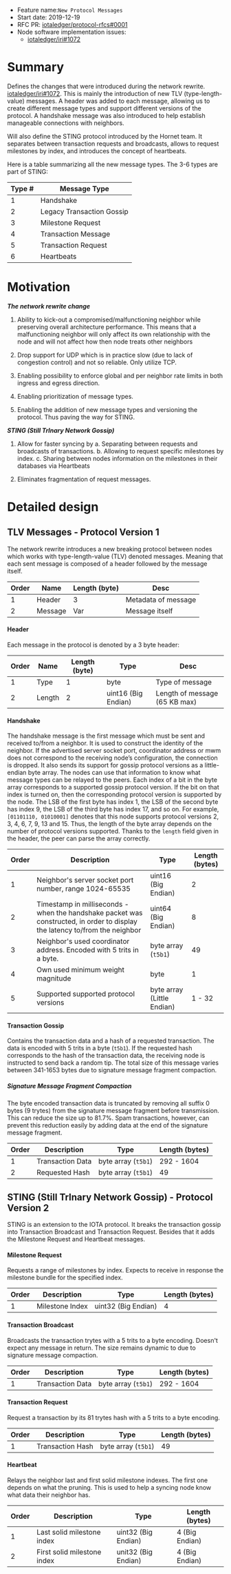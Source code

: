 + Feature name:`New Protocol Messages`
+ Start date: 2019-12-19
+ RFC PR: [iotaledger/protocol-rfcs#0001](https://github.com/iotaledger/protocol-rfcs/pull/0001)
+ Node software implementation issues: 
  - [iotaledger/iri#1072](https://github.com/iotaledger/iri/issues/1072)


# Summary
Defines the changes that were introduced during the network rewrite. [iotaledger/iri#1072](https://github.com/iotaledger/iri/issues/1072). This is mainly the introduction of new TLV (type-length-value) messages. A header was added to each message, allowing us to create different message types and support different versions of the protocol. A handshake message was also introduced to help establish manageable connections with neighbors.

Will also define the STING protocol introduced by the Hornet team. It separates between transaction requests and broadcasts, allows to request milestones by index, and introduces the concept of heartbeats.

Here is a table summarizing all the new message types. The 3-6 types are part of STING:

| Type # | Message Type |
| ------ | ------------ |
|  1     | Handshake    |
|  2     | Legacy Transaction Gossip |
|  3     | Milestone Request|
|  4     | Transaction Message |
|  5     | Transaction Request   |
|  6     | Heartbeats            |

# Motivation

***The network rewrite change***
1. Ability to kick-out a compromised/malfunctioning neighbor while preserving overall architecture performance. This means that a malfunctioning neighbor will only affect its own relationship with the node and will not affect how then node  treats other neighbors

2. Drop support for UDP which is in practice slow (due to lack of congestion control) and not so reliable. Only utilize TCP.

3. Enabling possibility to enforce global and per neighbor rate limits in both ingress and egress direction. 

5. Enabling prioritization of message types.

6. Enabling the addition of new message types and versioning the protocol. Thus paving the way for STING.


***STING (Still TrInary Network Gossip)***

1. Allow for faster syncing by
    a. Separating between requests and broadcasts of transactions.
    b. Allowing to request specific milestones by index.
    c. Sharing between nodes information on the milestones in their databases via Heartbeats
  
2. Eliminates fragmentation of request messages.




# Detailed design

## **TLV Messages - Protocol Version 1**
The network rewrite introduces a new breaking protocol between nodes which works with type-length-value (TLV) denoted messages. Meaning that each sent message is composed of a header followed by the message itself.

| Order | Name   | Length (byte) | Desc             |
| ----- | ----   | ------------- | ----                         |
|   1   | Header |   3           | Metadata of message          |
|   2   |Message |   Var         | Message itself               |

#### Header
Each message in the protocol is denoted by a 3 byte header:

| Order | Name | Length (byte) | Type              | Desc             |
| ----- | ---- | ------------- | ----------------- | ----                         |
|   1   | Type |   1           | byte              | Type of message              |
|   2   |Length|   2           |uint16 (Big Endian)| Length of message (65 KB max)|

#### Handshake
The handshake message is the first message which must be sent and received to/from a neighbor. It is used to construct the identity of the neighbor. If the advertised server socket port, coordinator address or mwm does not correspond to the receiving node’s configuration, the connection is dropped. It also sends its support for gossip protocol versions as a little-endian byte array. The nodes can use that information to know what message types can be relayed to the peers.
Each index of a bit in the byte array corresponds to a supported gossip protocol version. If the bit on that index is turned on, then the corresponding protocol version is supported by the node. The LSB of the first byte has index 1, the LSB of the second byte has index 9, the LSB of the third byte has index 17, and so on.
For example, `[01101110, 01010001]` denotes that this node supports protocol versions 2, 3, 4, 6, 7, 9, 13 and 15. Thus, the length of the byte array depends on the number of protocol versions supported. Thanks to the `length` field given in the header, the peer can parse the array correctly.

| Order | Description                                                                                                                 | Type                       | Length (bytes)   |
| ----- | ----------------------------------------------------------------------                                                      | ----                       | ---------------  |
|  1    | Neighbor's server socket port number, range 1024-65535                                                                      | uint16 (Big Endian)        | 2                |
| 2     | Timestamp in milliseconds - when the handshake packet was constructed, in order to display the latency to/from the neighbor | uint64 (Big Endian)        | 8                |
| 3     | Neighbor's used coordinator address. Encoded with 5 trits in a byte.                                                        | byte array (`t5b1`)        | 49               |
| 4     | Own used minimum weight magnitude                                                                                           | byte                       | 1                |
| 5     | Supported supported protocol versions                                                                                       | byte array (Little Endian) | 1 - 32           |

#### Transaction Gossip
Contains the transaction data and a hash of a requested transaction. The data is encoded with 5 trits in a byte (`t5b1`). If the requested hash corresponds to the hash of the transaction data, the receiving node is instructed to send back a random tip.
The total size of this message varies between 341-1653 bytes due to signature message fragment compaction.

##### Signature Message Fragment Compaction
The byte encoded transaction data is truncated by removing all suffix 0 bytes (9 trytes) from the signature message fragment before transmission. This can reduce the size up to 81.7%. Spam transactions, however, can prevent this reduction easily by adding data at the end of the signature message fragment.


 
| Order | Description      | Type                    |Length (bytes)   |
| ----- | -----------      | --------------------    |---------------- |
|  1    | Transaction Data | byte array (`t5b1`)     |292 - 1604       |
|  2    | Requested Hash   | byte array (`t5b1`)     | 49              |


## STING (Still TrInary Network Gossip) - Protocol Version 2

STING is an extension to the IOTA protocol. It breaks the transaction gossip into Transaction Broadcast and Transaction Request. Besides that it adds the Milestone Request and Heartbeat messages.

#### Milestone Request

Requests a range of milestones by index. Expects to receive in response the milestone bundle for the specified index.

| Order | Description                            | Type                    | Length (bytes)   |
| ----- | -----------                            | ---------------------   |----------------  |
|  1    | Milestone Index                        | uint32 (Big Endian)     |     4            |

#### Transaction Broadcast

Broadcasts the transaction trytes with a 5 trits to a byte encoding. Doesn't expect any message in return. The size remains dynamic to due to signature message compaction.


| Order | Description      | Type                | Length (bytes)   |
| ----- | -----------      | ------------------- | ---------------- |
|  1    | Transaction Data | byte array (`t5b1`) |292 - 1604       |

####  Transaction Request

Request a transaction by its 81 trytes hash with a 5 trits to a byte encoding.

| Order | Description     | Type                 | Length (bytes)   |
| ----- | -----------     | -------------------  | ---------------- |
|  1    | Transaction Hash| byte array (`t5b1`)  |49                |


#### Heartbeat

Relays the neighbor last and first solid milestone indexes. The first one depends on what the pruning. This is used to help a syncing node know what data their neighbor has.

|Order | Description                 | Type                   | Length (bytes) |
| ---- | ------------------          | -------------------    | -------------  | 
|  1   | Last solid milestone index  | uint32 (Big Endian)    | 4 (Big Endian) |
|  2   | First solid milestone index | unit32 (Big Endian)    | 4  (Big Endian)|
